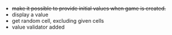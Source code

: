 - ~~make it possible to provide initial values when game is created.~~
- display a value
- get random cell, excluding given cells
- value validator added